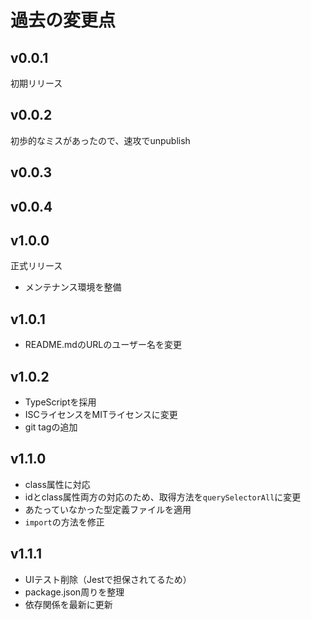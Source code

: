 # 過去の変更点
## v0.0.1
初期リリース

## v0.0.2
初歩的なミスがあったので、速攻でunpublish

## v0.0.3

## v0.0.4

## v1.0.0
正式リリース
- メンテナンス環境を整備

## v1.0.1
- README.mdのURLのユーザー名を変更

## v1.0.2
- TypeScriptを採用
- ISCライセンスをMITライセンスに変更
- git tagの追加

## v1.1.0
- class属性に対応
- idとclass属性両方の対応のため、取得方法を`querySelectorAll`に変更
- あたっていなかった型定義ファイルを適用
- `import`の方法を修正

## v1.1.1
- UIテスト削除（Jestで担保されてるため）
- package.json周りを整理
- 依存関係を最新に更新